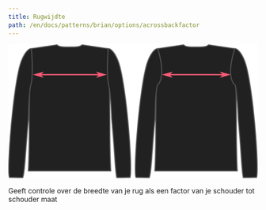 ```yaml
---
title: Rugwijdte
path: /en/docs/patterns/brian/options/acrossbackfactor
---
```


![De optie voor de rugwijdte voor Brian](./acrossbackfactor.svg)

Geeft controle over de breedte van je rug als een factor van je schouder tot schouder maat